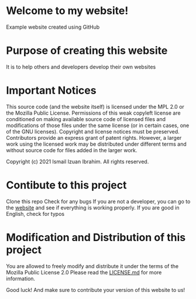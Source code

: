 # Welcome to my website!

Example website created using GitHub

# Purpose of creating this website

It is to help others and developers develop their
own websites

# Important Notices 

This source code (and the website itself) is licensed under the MPL 2.0 or the Mozilla Public License.
Permissions of this weak copyleft license are conditioned on making available source code of licensed files and modifications of those files under the same license (or in certain cases, one of the GNU licenses). Copyright and license notices must be preserved. Contributors provide an express grant of patent rights. However, a larger work using the licensed work may be distributed under different terms and without source code for files added in the larger work.

Copyright (c) 2021 Ismail Izuan Ibrahim. All rights reserved.

# Contibute to this project

Clone this repo
Check for any bugs
If you are not a developer, you can go to the [website](izuan201.github.io) and see if everything is working properly.
If you are good in English, check for typos

# Modification and Distribution of this project

You are allowed to freely modify and distribute it under the terms of the Mozilla Public License 2.0
Please read the [LICENSE.md](https://github.com/Izuan201/my-website/blob/main/LICENSE) for more information.

Good luck! And make sure to contribute your version of this website to us!
